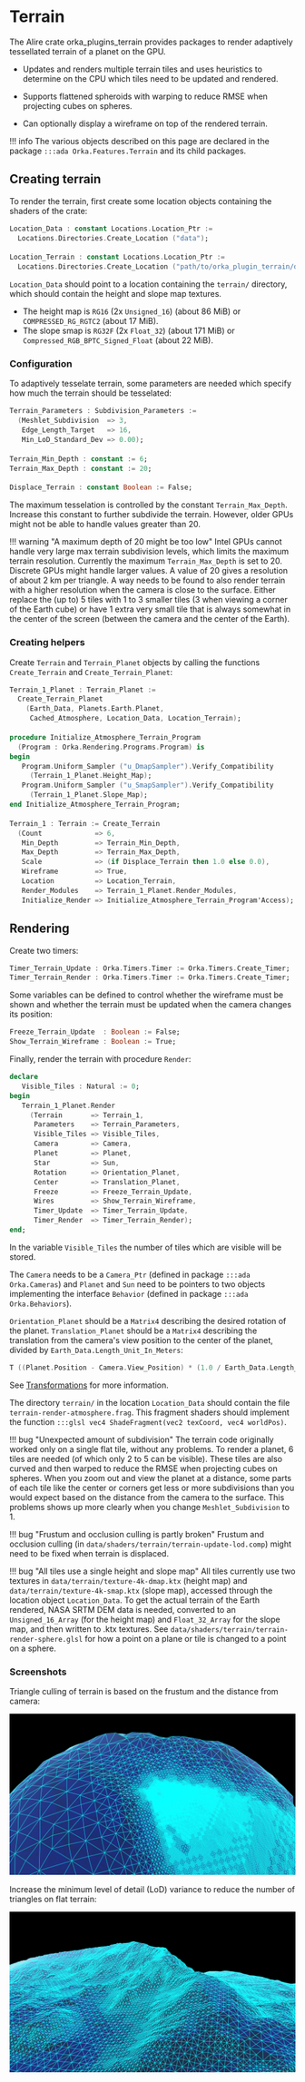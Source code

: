 # Terrain

The Alire crate orka\_plugins\_terrain provides packages to render
adaptively tessellated terrain of a planet on the GPU.

- Updates and renders multiple terrain tiles and uses heuristics to
determine on the CPU which tiles need to be updated and rendered.

- Supports flattened spheroids with warping to reduce RMSE when
projecting cubes on spheres.

- Can optionally display a wireframe on top of the rendered terrain.

!!! info
    The various objects described on this page are declared in
    the package `:::ada Orka.Features.Terrain` and its child packages.

## Creating terrain

To render the terrain, first create some location objects containing
the shaders of the crate:

```ada
Location_Data : constant Locations.Location_Ptr :=
  Locations.Directories.Create_Location ("data");

Location_Terrain : constant Locations.Location_Ptr :=
  Locations.Directories.Create_Location ("path/to/orka_plugin_terrain/data/shaders");
```

`Location_Data` should point to a location containing the `terrain/` directory,
which should contain the height and slope map textures.

- The height map is `RG16` (2x `Unsigned_16`) (about 86 MiB) or
  `COMPRESSED_RG_RGTC2` (about 17 MiB).
- The slope smap is `RG32F` (2x `Float_32`) (about 171 MiB) or
  `Compressed_RGB_BPTC_Signed_Float` (about 22 MiB).

### Configuration

To adaptively tesselate terrain, some parameters are needed which specify
how much the terrain should be tesselated:

```ada
Terrain_Parameters : Subdivision_Parameters :=
  (Meshlet_Subdivision  => 3,
   Edge_Length_Target   => 16,
   Min_LoD_Standard_Dev => 0.00);

Terrain_Min_Depth : constant := 6;
Terrain_Max_Depth : constant := 20;

Displace_Terrain : constant Boolean := False;
```

The maximum tesselation is controlled by the constant `Terrain_Max_Depth`.
Increase this constant to further subdivide the terrain.
However, older GPUs might not be able to handle values greater than 20.

!!! warning "A maximum depth of 20 might be too low"
    Intel GPUs cannot handle very large max terrain subdivision levels,
    which limits the maximum terrain resolution.
    Currently the maximum `Terrain_Max_Depth` is set to 20.
    Discrete GPUs might handle larger values.
    A value of 20 gives a resolution of about 2 km per triangle.
    A way needs to be found to also render terrain with a higher resolution
    when the camera is close to the surface.
    Either replace the (up to) 5 tiles with 1 to 3 smaller tiles (3 when
    viewing a corner of the Earth cube) or have 1 extra very small tile that
    is always somewhat in the center of the screen (between the camera and
    the center of the Earth).

### Creating helpers

Create `Terrain` and `Terrain_Planet` objects by calling the functions
`Create_Terrain` and `Create_Terrain_Planet`:

```ada
Terrain_1_Planet : Terrain_Planet :=
  Create_Terrain_Planet
    (Earth_Data, Planets.Earth.Planet,
     Cached_Atmosphere, Location_Data, Location_Terrain);

procedure Initialize_Atmosphere_Terrain_Program
  (Program : Orka.Rendering.Programs.Program) is
begin
   Program.Uniform_Sampler ("u_DmapSampler").Verify_Compatibility
     (Terrain_1_Planet.Height_Map);
   Program.Uniform_Sampler ("u_SmapSampler").Verify_Compatibility
     (Terrain_1_Planet.Slope_Map);
end Initialize_Atmosphere_Terrain_Program;

Terrain_1 : Terrain := Create_Terrain
  (Count             => 6,
   Min_Depth         => Terrain_Min_Depth,
   Max_Depth         => Terrain_Max_Depth,
   Scale             => (if Displace_Terrain then 1.0 else 0.0),
   Wireframe         => True,
   Location          => Location_Terrain,
   Render_Modules    => Terrain_1_Planet.Render_Modules,
   Initialize_Render => Initialize_Atmosphere_Terrain_Program'Access);
```

## Rendering

Create two timers:

```ada
Timer_Terrain_Update : Orka.Timers.Timer := Orka.Timers.Create_Timer;
Timer_Terrain_Render : Orka.Timers.Timer := Orka.Timers.Create_Timer;
```

Some variables can be defined to control whether the wireframe must
be shown and whether the terrain must be updated when the camera changes
its position:

```ada
Freeze_Terrain_Update  : Boolean := False;
Show_Terrain_Wireframe : Boolean := True;
```

Finally, render the terrain with procedure `Render`:

```ada
declare
   Visible_Tiles : Natural := 0;
begin
   Terrain_1_Planet.Render
     (Terrain       => Terrain_1,
      Parameters    => Terrain_Parameters,
      Visible_Tiles => Visible_Tiles,
      Camera        => Camera,
      Planet        => Planet,
      Star          => Sun,
      Rotation      => Orientation_Planet,
      Center        => Translation_Planet,
      Freeze        => Freeze_Terrain_Update,
      Wires         => Show_Terrain_Wireframe,
      Timer_Update  => Timer_Terrain_Update,
      Timer_Render  => Timer_Terrain_Render);
end;
```

In the variable `Visible_Tiles` the number of tiles which are visible will be stored.

The `Camera` needs to be a `Camera_Ptr` (defined in package `:::ada Orka.Cameras`)
and `Planet` and `Sun` need to be pointers to two objects implementing
the interface `Behavior` (defined in package `:::ada Orka.Behaviors`).

`Orientation_Planet` should be a `Matrix4` describing the desired rotation
of the planet.
`Translation_Planet` should be a `Matrix4` describing the translation
from the camera's view position to the center of the planet, divided
by `Earth_Data.Length_Unit_In_Meters`:

```ada
T ((Planet.Position - Camera.View_Position) * (1.0 / Earth_Data.Length_Unit_In_Meters)`
```

See [Transformations](/transforms/matrices/#transformations) for more information.

The directory `terrain/` in the location `Location_Data` should contain
the file `terrain-render-atmosphere.frag`. This fragment shaders should
implement the function `:::glsl vec4 ShadeFragment(vec2 texCoord, vec4 worldPos)`.

!!! bug "Unexpected amount of subdivision"
    The terrain code originally worked only on a single flat tile, without any
    problems. To render a planet, 6 tiles are needed (of which only 2 to 5 can
    be visible). These tiles are also curved and then warped to reduce the RMSE
    when projecting cubes on spheres.
    When you zoom out and view the planet at a distance, some parts of each
    tile like the center or corners get less or more subdivisions than you
    would expect based on the distance from the camera to the surface. This
    problems shows up more clearly when you change `Meshlet_Subdivision` to 1.

!!! bug "Frustum and occlusion culling is partly broken"
    Frustum and occlusion culling (in `data/shaders/terrain/terrain-update-lod.comp`)
    might need to be fixed when terrain is displaced.

!!! bug "All tiles use a single height and slope map"
    All tiles currently use two textures in `data/terrain/texture-4k-dmap.ktx`
    (height map) and `data/terrain/texture-4k-smap.ktx` (slope map), accessed
    through the location object `Location_Data`.
    To get the actual terrain of the Earth rendered, NASA SRTM DEM data is
    needed, converted to an `Unsigned_16_Array` (for the height map)
    and `Float_32_Array` for the slope map, and then written to .ktx textures.
    See `data/shaders/terrain/terrain-render-sphere.glsl` for how a point on a
    plane or tile is changed to a point on a sphere.

### Screenshots

Triangle culling of terrain is based on the frustum and the distance from camera:

![Culled terrain](../images/terrain-culling.png)

Increase the minimum level of detail (LoD) variance to reduce the number
of triangles on flat terrain:

![LoD](../images/terrain-lod.png)
